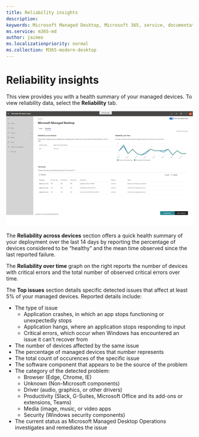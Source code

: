 ```yaml
---
title: Reliability insights
description:  
keywords: Microsoft Managed Desktop, Microsoft 365, service, documentation
ms.service: m365-md
author: jaimeo
ms.localizationpriority: normal
ms.collection: M365-modern-desktop
---
```


# Reliability insights

This view provides you with a health summary of your managed devices. To view reliability data, select the **Reliability** tab.


![Reliability pane: reliability across devices in upper left, reliability over time graph in upper right, top issues table across the bottom. Help and feedback buttons in lower right.](../../media/insights_reliability.png)

The **Reliability across devices** section offers a quick health summary of your deployment over the last 14 days by reporting the percentage of devices considered to be “healthy” and the mean time observed since the last reported failure. 

 
The **Reliability over time** graph on the right reports the number of devices with critical errors and the total number of observed critical errors over time.

The **Top issues** section details specific detected issues that affect at least 5% of your managed devices. Reported details include:

- The type of issue
    - Application crashes, in which an app stops functioning or unexpectedly stops
    - Application hangs, where an application stops responding to input
    - Critical errors, which occur when Windows has encountered an issue it can't recover from
- The number of devices affected by the same issue
- The percentage of managed devices that number represents
- The total count of occurences of the specific issue
- The software component that appears to be the source of the problem
- The category of the detected problem:
    - Browser (Edge, Chrome, IE)
    - Unknown (Non-Microsoft components)
    - Driver (audio, graphics, or other drivers)
    - Productivity (Slack, G-Suites, Microsoft Office and its add-ons or extensions, Teams)
    - Media (image, music, or video apps
    - Security (Windows security components)
- The current status as Microsoft Managed Desktop Operations investigates and remediates the issue

